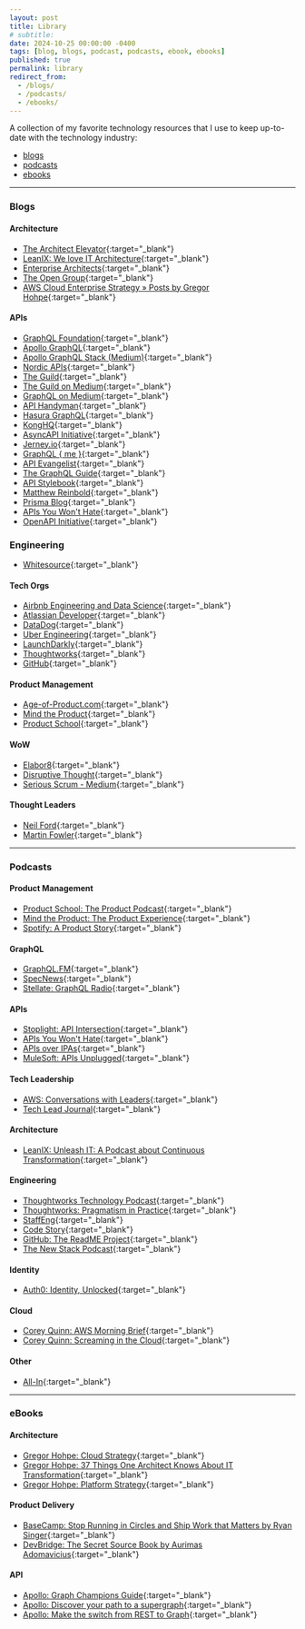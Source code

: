 ```yaml
---
layout: post
title: Library
# subtitle: 
date: 2024-10-25 00:00:00 -0400
tags: [blog, blogs, podcast, podcasts, ebook, ebooks]
published: true
permalink: library
redirect_from:
  - /blogs/
  - /podcasts/
  - /ebooks/
---
```


A collection of my favorite technology resources that I use to keep up-to-date with the technology industry:
- [blogs](#blogs)
- [podcasts](#podcasts)
- [ebooks](#ebooks)

---

### Blogs

#### Architecture

- <a href="https://architectelevator.com/feed.xml" target="_blank"><span class="icon rss" /></a>[The Architect Elevator](https://architectelevator.com/){:target="\_blank"}
- <a href="http://blog.leanix.net/en/rss.xml" target="_blank"><span class="icon rss" /></a>[LeanIX: We love IT Architecture](https://www.leanix.net/en/blog){:target="\_blank"}
- <a href="http://enterprisearchitects.com/feed/" target="_blank"><span class="icon rss" /></a>[Enterprise Architects](http://enterprisearchitects.com){:target="\_blank"}
- <a href="http://blog.opengroup.org/feed/" target="_blank"><span class="icon rss" /></a>[The Open Group](https://blog.opengroup.org){:target="\_blank"}
- <a href="https://aws.amazon.com/blogs/enterprise-strategy/author/hohpe/feed/" target="_blank"><span class="icon rss" /></a>[AWS Cloud Enterprise Strategy » Posts by Gregor Hohpe](https://aws.amazon.com/blogs/enterprise-strategy/){:target="\_blank"}

#### APIs

- <a href="http://graphql.org/blog/rss.xml" target="_blank"><span class="icon rss" /></a>[GraphQL Foundation](http://graphql.org){:target="\_blank"}
- <a href="https://www.apollographql.com/blog/rss.xml" target="_blank"><span class="icon rss" /></a>[Apollo GraphQL](https://www.apollographql.com/blog){:target="\_blank"}
- <a href="https://medium.com/feed/apollo-stack" target="_blank"><span class="icon rss" /></a>[Apollo GraphQL Stack (Medium)](https://blog.apollographql.com?source=rss----3804c1b351c9---4){:target="\_blank"}
- <a href="https://nordicapis.com/feed/" target="_blank"><span class="icon rss" /></a>[Nordic APIs](https://nordicapis.com){:target="\_blank"}
- <a href="https://the-guild.dev/feed.xml" target="_blank"><span class="icon rss" /></a>[The Guild](https://the-guild.dev){:target="\_blank"}
- <a href="https://medium.com/feed/the-guild" target="_blank"><span class="icon rss" /></a>[The Guild on Medium](https://medium.com/the-guild?source=rss----4737331fbdc0---4){:target="\_blank"}
- <a href="https://medium.com/feed/tag/graphql" target="_blank"><span class="icon rss" /></a>[GraphQL on Medium](https://medium.com/tag/graphql/latest?source=rss------graphql-5){:target="\_blank"}
- <a href="https://apihandyman.io/feed.xml" target="_blank"><span class="icon rss" /></a>[API Handyman](https://apihandyman.io/){:target="\_blank"}
- <a href="https://hasura.io/blog/rss" target="_blank"><span class="icon rss" /></a>[Hasura GraphQL](https://hasura.io/){:target="\_blank"}
- <a href="http://blog.mashape.com/rss" target="_blank"><span class="icon rss" /></a>[KongHQ](https://konghq.com){:target="\_blank"}
- <a href="https://www.asyncapi.com/rss.xml" target="_blank"><span class="icon rss" /></a>[AsyncAPI Initiative](https://www.asyncapi.com){:target="\_blank"}
- <a href="https://www.jerney.io/rss/" target="_blank"><span class="icon rss" /></a>[Jerney.io](https://www.jerney.io/){:target="\_blank"}
- <a href="https://graphqlme.com/feed/" target="_blank"><span class="icon rss" /></a>[GraphQL { me }](https://graphqlme.com){:target="\_blank"}
- <a href="http://feeds.feedburner.com/ApiEvangelist" target="_blank"><span class="icon rss" /></a>[API Evangelist](https://apievangelist.com){:target="\_blank"}
- <a href="https://blog.graphql.guide/feed" target="_blank"><span class="icon rss" /></a>[The GraphQL Guide](https://blog.graphql.guide?source=rss----119a2b51b20---4){:target="\_blank"}
- <a href="http://apistylebook.com/feed.xml" target="_blank"><span class="icon rss" /></a>[API Stylebook](http://apistylebook.com/){:target="\_blank"}
- <a href="https://matthewreinbold.com/feed.xml" target="_blank"><span class="icon rss" /></a>[Matthew Reinbold](https://matthewreinbold.com/){:target="\_blank"}
- <a href="https://www.prisma.io/blog/rss.xml" target="_blank"><span class="icon rss" /></a>[Prisma Blog](http://prisma.io){:target="\_blank"}
- <a href="https://apisyouwonthate.com/rss.xml" target="_blank"><span class="icon rss" /></a>[APIs You Won't Hate](https://apisyouwonthate.com){:target="\_blank"}
- <a href="https://www.openapis.org/feed" target="_blank"><span class="icon rss" /></a>[OpenAPI Initiative](https://www.openapis.org){:target="\_blank"}

### Engineering

- <a href="https://www.whitesourcesoftware.com/feed/" target="_blank"><span class="icon rss" /></a>[Whitesource](https://www.whitesourcesoftware.com){:target="\_blank"}

#### Tech Orgs

- <a href="http://nerds.airbnb.com/feed/" target="_blank"><span class="icon rss" /></a>[Airbnb Engineering and Data Science](https://medium.com/airbnb-engineering?source=rss----53c7c27702d5---4){:target="\_blank"}
- <a href="http://feeds.feedburner.com/AtlassianDeveloperBlog" target="_blank"><span class="icon rss" /></a>[Atlassian Developer](http://blogs.atlassian.com){:target="\_blank"}
- <a href="http://feeds.feedburner.com/Datadog" target="_blank"><span class="icon rss" /></a>[DataDog](https://www.datadoghq.com/blog){:target="\_blank"}
- <a href="https://eng.uber.com/feed/" target="_blank"><span class="icon rss" /></a>[Uber Engineering](https://eng.uber.com){:target="\_blank"}
- <a href="http://blog.launchdarkly.com/feed/" target="_blank"><span class="icon rss" /></a>[LaunchDarkly](https://launchdarkly.com/blog/){:target="\_blank"}
- <a href="http://www.thoughtworks.com/rss/insights.xml" target="_blank"></a>[Thoughtworks](https://www.thoughtworks.com/en-us/insights/blog){:target="\_blank"}
- <a href="https://github.blog/feed" target="_blank"><span class="icon rss" /></a>[GitHub](https://github.blog/){:target="\_blank"}

#### Product Management

- <a href="https://age-of-product.com/feed/" target="_blank"><span class="icon rss" /></a>[Age-of-Product.com](https://age-of-product.com){:target="\_blank"}
- <a href="http://mindtheproduct.com/feed/" target="_blank"><span class="icon rss" /></a>[Mind the Product](https://www.mindtheproduct.com){:target="\_blank"}
- <a href="https://productschool.com/feed/" target="_blank"><span class="icon rss" /></a>[Product School](https://productschool.com){:target="\_blank"}

#### WoW

- <a href="https://elabor8.com.au/feed/" target="_blank"><span class="icon rss" /></a>[Elabor8](https://elabor8.com.au){:target="\_blank"}
- <a href="https://disruptivethought.com/feed/" target="_blank"><span class="icon rss" /></a>[Disruptive Thought](https://disruptivethought.com){:target="\_blank"}
- <a href="https://medium.com/feed/serious-scrum" target="_blank"><span class="icon rss" /></a> [Serious Scrum - Medium](https://medium.com/serious-scrum?source=rss----da549de9a1c2---4){:target="\_blank"}

#### Thought Leaders

- <a href="http://memeagora.blogspot.com/feeds/posts/default" target="_blank"><span class="icon rss" /></a>[Neil Ford](http://memeagora.blogspot.com/){:target="\_blank"}
- <a href="http://martinfowler.com/feed.atom" target="_blank"><span class="icon rss" /></a>[Martin Fowler](https://martinfowler.com){:target="\_blank"}

---

### Podcasts

#### Product Management

- <span class="icon podcast">[Product School: The Product Podcast](https://open.spotify.com/show/1XBrhVLsQOIAv3KFBqnzrX){:target="\_blank"}
- <span class="icon podcast">[Mind the Product: The Product Experience](https://open.spotify.com/show/7pv0JHF2YGgXm8OGz1JnL0){:target="\_blank"}
- <span class="icon podcast">[Spotify: A Product Story](https://open.spotify.com/show/3L9tzrt0CthF6hNkxYIeSB){:target="\_blank"}

#### GraphQL

- <span class="icon podcast">[GraphQL.FM](https://open.spotify.com/show/7x6tdXvAgNSjy68wMyxRDE){:target="\_blank"}
- <span class="icon podcast">[SpecNews](https://open.spotify.com/show/69vo1Wrlda6EP3EzIZnzjf){:target="\_blank"}
- <span class="icon podcast">[Stellate: GraphQL Radio](https://open.spotify.com/show/6ufbqhuAvrpQ0YjPKVYw9W){:target="\_blank"}

#### APIs

- <span class="icon podcast">[Stoplight: API Intersection](https://open.spotify.com/show/6Z5NXL8QaPFddd6HhnuB8O){:target="\_blank"}
- <span class="icon podcast">[APIs You Won't Hate](https://open.spotify.com/show/2CX3HcPbl8hBMuve6YgzuU){:target="\_blank"}
- <span class="icon podcast">[APIs over IPAs](https://open.spotify.com/show/4MIs86SowFKKV7ANcOuiax){:target="\_blank"}
- <span class="icon podcast">[MuleSoft: APIs Unplugged](https://open.spotify.com/episode/3U8KNVVgfgcVK7gvmhOX5i){:target="\_blank"}

#### Tech Leadership

- <span class="icon podcast">[AWS: Conversations with Leaders](https://open.spotify.com/show/1Qp5byBTSBeF20RdyWuIgd){:target="\_blank"}
- <span class="icon podcast">[Tech Lead Journal](https://open.spotify.com/show/5suS91H6OfqDt14ZsOD4RV){:target="\_blank"}

#### Architecture

- <span class="icon podcast">[LeanIX: Unleash IT: A Podcast about Continuous Transformation](https://open.spotify.com/show/5Q2NK97J6PYyz5zkuraCEJ){:target="\_blank"}

#### Engineering

- <span class="icon podcast">[Thoughtworks Technology Podcast](https://open.spotify.com/show/6RBb4pGRgOFTmtCDSfTWvu){:target="\_blank"}
- <span class="icon podcast">[Thoughtworks: Pragmatism in Practice](https://open.spotify.com/show/6j62vzYdGb5aoX9tj0XTuu){:target="\_blank"}
- <span class="icon podcast">[StaffEng](https://open.spotify.com/show/4GUCKSlaFqQiShJBOP4nEe){:target="\_blank"}
- <span class="icon podcast">[Code Story](https://open.spotify.com/show/0f5HGQ2EPd63H83gqAifXp){:target="\_blank"}
- <span class="icon podcast">[GitHub: The ReadME Project](https://open.spotify.com/show/660KitvdJDX2vUmioAbwSQ){:target="\_blank"}
- <span class="icon podcast">[The New Stack Podcast](https://open.spotify.com/show/2nj1mpDb9jxHxi9vjZvDdk){:target="\_blank"}

#### Identity

- <span class="icon podcast">[Auth0: Identity, Unlocked](hhttps://open.spotify.com/show/1Y6XBZcVK45QijvV0o7RVs){:target="\_blank"}

#### Cloud

- <span class="icon podcast">[Corey Quinn: AWS Morning Brief](https://open.spotify.com/show/3A04JNrNAcZMvn8cvDWpWU){:target="\_blank"}
- <span class="icon podcast">[Corey Quinn: Screaming in the Cloud](https://open.spotify.com/show/3fBA9eNkGliCzp3Xuy1GVd){:target="\_blank"}

#### Other

- <span class="icon podcast">[All-In](https://open.spotify.com/show/2IqXAVFR4e0Bmyjsdc8QzF){:target="\_blank"}


---

### eBooks

#### Architecture

- <span class="icon pdf"></span>[Gregor Hohpe: Cloud Strategy](https://leanpub.com/cloudstrategy){:target="\_blank"}
- <span class="icon pdf"></span>[Gregor Hohpe: 37 Things One Architect Knows About IT Transformation](https://leanpub.com/37things){:target="\_blank"}
- <span class="icon pdf"></span>[Gregor Hohpe: Platform Strategy](https://leanpub.com/platformstrategy){:target="\_blank"}

#### Product Delivery

- <span class="icon pdf"></span>[BaseCamp: Stop Running in Circles and Ship Work that Matters by Ryan Singer](https://basecamp.com/shapeup/shape-up.pdf){:target="\_blank"}
- <span class="icon pdf"></span>[DevBridge: The Secret Source Book by Aurimas Adomavicius](https://sourceryacademy.com/secret-source/){:target="\_blank"}

#### API

- <span class="icon pdf"></span>[Apollo: Graph Champions Guide](https://www.apollographql.com/graph-champions/){:target="\_blank"}
- <span class="icon pdf"></span>[Apollo: Discover your path to a supergraph](https://www.apollographql.com/ebook/discover-your-path-to-a-supergraph){:target="\_blank"}
- <span class="icon pdf"></span>[Apollo: Make the switch from REST to Graph](https://www.apollographql.com/ebook/make-the-switch-from-rest-to-graphql){:target="\_blank"}
